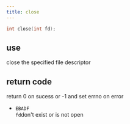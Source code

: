 ```yaml
---
title: close
---
```

```c
int close(int fd);
```
## use
close the specified file descriptor
## return code
return 0 on sucess or -1 and set errno on error  
- `EBADF`  
  `fd`don't exist or is not open

